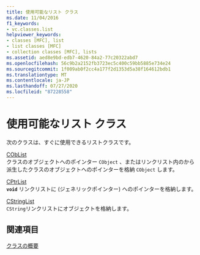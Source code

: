 ```yaml
---
title: 使用可能なリスト クラス
ms.date: 11/04/2016
f1_keywords:
- vc.classes.list
helpviewer_keywords:
- classes [MFC], list
- list classes [MFC]
- collection classes [MFC], lists
ms.assetid: aed8e9bd-edb7-4620-84a2-77c20322abd7
ms.openlocfilehash: 56c9b2a2152fb3723ec5c400c59bb5885e734e24
ms.sourcegitcommit: 1f009ab0f2cc4a177f2d1353d5a38f164612bdb1
ms.translationtype: MT
ms.contentlocale: ja-JP
ms.lasthandoff: 07/27/2020
ms.locfileid: "87228558"
---
```

# <a name="ready-to-use-list-classes"></a>使用可能なリスト クラス

次のクラスは、すぐに使用できるリストクラスです。

[CObList](../mfc/reference/coblist-class.md)<br/>
クラスのオブジェクトへのポインター `CObject` 、またはリンクリスト内のから派生したクラスのオブジェクトへのポインターを格納 `CObject` します。

[CPtrList](../mfc/reference/cptrlist-class.md)<br/>
**`void`** リンクリストに (ジェネリックポインター) へのポインターを格納します。

[CStringList](../mfc/reference/cstringlist-class.md)<br/>
`CString`リンクリストにオブジェクトを格納します。

## <a name="see-also"></a>関連項目

[クラスの概要](../mfc/class-library-overview.md)
